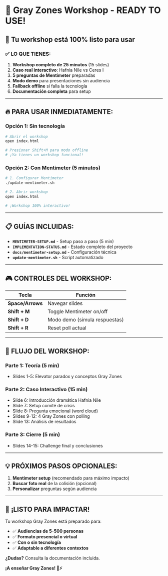 # 🎯 Gray Zones Workshop - READY TO USE!

## 🚀 Tu workshop está 100% listo para usar

### ✅ **LO QUE TIENES:**

1. **Workshop completo de 25 minutos** (15 slides)
2. **Caso real interactivo**: Hafnia Nile vs Ceres I
3. **5 preguntas de Mentimeter** preparadas
4. **Modo demo** para presentaciones sin audiencia
5. **Fallback offline** si falla la tecnología
6. **Documentación completa** para setup

---

## 🔥 **PARA USAR INMEDIATAMENTE:**

### **Opción 1: Sin tecnología**
```bash
# Abrir el workshop
open index.html

# Presionar Shift+M para modo offline
# ¡Ya tienes un workshop funcional!
```

### **Opción 2: Con Mentimeter (5 minutos)**
```bash
# 1. Configurar Mentimeter
./update-mentimeter.sh

# 2. Abrir workshop
open index.html

# ¡Workshop 100% interactivo!
```

---

## 📋 **GUÍAS INCLUIDAS:**

- **`MENTIMETER-SETUP.md`** - Setup paso a paso (5 min)
- **`IMPLEMENTATION-STATUS.md`** - Estado completo del proyecto
- **`docs/mentimeter-setup.md`** - Configuración técnica
- **`update-mentimeter.sh`** - Script automatizado

---

## 🎮 **CONTROLES DEL WORKSHOP:**

| Tecla | Función |
|-------|---------|
| **Space/Arrows** | Navegar slides |
| **Shift + M** | Toggle Mentimeter on/off |
| **Shift + D** | Modo demo (simula respuestas) |
| **Shift + R** | Reset poll actual |

---

## 🧠 **FLUJO DEL WORKSHOP:**

### **Parte 1: Teoría (5 min)**
- Slides 1-5: Elevator paradox y conceptos Gray Zones

### **Parte 2: Caso Interactivo (15 min)**
- Slide 6: Introducción dramática Hafnia Nile
- Slide 7: Setup comité de crisis
- Slide 8: Pregunta emocional (word cloud)
- Slides 9-12: 4 Gray Zones con polling
- Slide 13: Análisis de resultados

### **Parte 3: Cierre (5 min)**
- Slides 14-15: Challenge final y conclusiones

---

## 💡 **PRÓXIMOS PASOS OPCIONALES:**

1. **Mentimeter setup** (recomendado para máximo impacto)
2. **Buscar foto real** de la colisión (opcional)
3. **Personalizar** preguntas según audiencia

---

## 🎯 **¡LISTO PARA IMPACTAR!**

Tu workshop Gray Zones está preparado para:
- ✅ **Audiencias de 5-500 personas**
- ✅ **Formato presencial o virtual** 
- ✅ **Con o sin tecnología**
- ✅ **Adaptable a diferentes contextos**

**¿Dudas?** Consulta la documentación incluida.

**¡A enseñar Gray Zones! 🧠⚡️**

